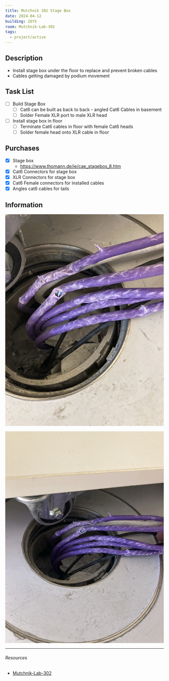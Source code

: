 ```yaml
---
title: Mutchnik 302 Stage Box
date: 2024-04-12
building: 26YS
room: Mutchnik-Lab-302
tags:
  - project/active
---
```


## Description

- Install stage box under the floor to replace and prevent broken cables
- Cables getting damaged by podium movement

## Task List

- [ ] Build Stage Box
	- [ ] Cat6 can be built as back to back - angled Cat6 Cables in basement
	- [ ] Solder Female XLR port to male XLR head
- [ ] Install stage box in floor
	- [ ] Terminate Cat6 cables in floor with female Cat6 heads
	- [ ] Solder female head onto XLR cable in floor

## Purchases
- [x] Stage box
	- https://www.thomann.de/ie/cae_stagebox_8.htm
- [x] Cat6 Connectors for stage box
- [x] XLR Connectors for stage box
- [x] Cat6 Female connectors for installed cables
- [x] Angles cat6 cables for tails

## Information

![ | 200](../04-Archive/Attachments/mutchnik-cable-damage.jpg)

![|200](../04-Archive/Attachments/Mutchnik-Cable-Damage%201.jpg)


---
###### Resources
- [Mutchnik-Lab-302](../03-Resources/Rooms/Mutchnik-Lab-302.md)